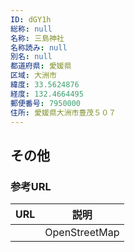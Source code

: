 ```yaml
---
ID: dGY1h
総称: null
名称: 三島神社
名称読み: null
別名: null
都道府県: 愛媛県
区域: 大洲市
緯度: 33.5624876
経度: 132.4664495
郵便番号: 7950000
住所: 愛媛県大洲市豊茂５０７
---
```


## その他

### 参考URL

| URL | 説明          |
| --- | ------------- |
|     | OpenStreetMap |

